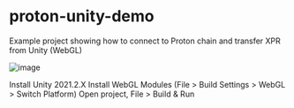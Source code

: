 # proton-unity-demo
Example project showing how to connect to Proton chain and transfer XPR from Unity (WebGL)

![image](https://user-images.githubusercontent.com/12118160/157810530-6b94c30b-80f4-4787-8c1e-ddf1f5cf9731.png)

Install Unity 2021.2.X
Install WebGL Modules (File > Build Settings > WebGL > Switch Platform)
Open project, File > Build & Run
